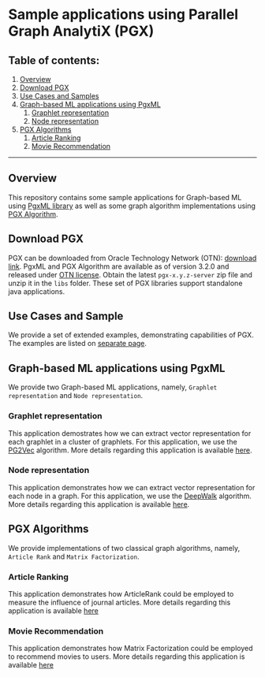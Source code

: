 # Sample applications using Parallel Graph AnalytiX (PGX)

## Table of contents:

1. [Overview](#overview)
2. [Download PGX](#pgx-download)
3. [Use Cases and Samples](#use-cases)
4. [Graph-based ML applications using PgxML](#pgxml-apps)
    1. [Graphlet representation](#graphlet-representation)
    2. [Node representation](#node-representation)
5. [PGX Algorithms](#pgx-algorithms)
    1. [Article Ranking](#article-ranking)
    2. [Movie Recommendation](#movie-recommender)

****
    
## Overview <a name="overview"></a>
This repository contains some sample applications for Graph-based ML using [PgxML library](https://docs.oracle.com/cd/E56133_01/latest/tutorials/mllib/index.html)
as well as some graph algorithm implementations using [PGX Algorithm](https://docs.oracle.com/cd/E56133_01/latest/tutorials/algorithm/index.html).

## Download PGX <a name="pgx-download"></a>
PGX can be downloaded from Oracle Technology Network (OTN): [download link](https://www.oracle.com/technetwork/oracle-labs/parallel-graph-analytix/downloads/index.html).
PgxML and PGX Algorithm are available as of version 3.2.0 and released under [OTN license](https://www.oracle.com/technetwork/licenses/standard-license-152015.html).
Obtain the latest `pgx-x.y.z-server` zip file and unzip it in the `libs` folder. These set of PGX libraries support standalone java applications.

## Use Cases and Sample <a name="pgx-download"></a>
We provide a set of extended examples, demonstrating capabilities of PGX. The examples are listed on [separate page](use-cases/README.md).

## Graph-based ML applications using PgxML <a name="pgxml-apps"></a>
We provide two Graph-based ML applications, namely, `Graphlet representation` and `Node representation`.

### Graphlet representation <a name="graphlet-representation"></a>
This application demostrates how we can extract vector representation for each graphlet in a cluster of graphlets.
For this application, we use the [PG2Vec](https://docs.oracle.com/cd/E56133_01/latest/tutorials/mllib/pg2vec.html) algorithm.
More details regarding this application is available [here](graphlet-representation/README.md).

### Node representation <a name="node-representation"></a>
This application demonstrates how we can extract vector representation for each node in a graph.
For this application, we use the [DeepWalk](https://docs.oracle.com/cd/E56133_01/latest/tutorials/mllib/deepwalk.html) algorithm.
More details regarding this application is available [here](node-representation/README.md).

## PGX Algorithms <a name="pgx-algorithms"></a>
We provide implementations of two classical graph algorithms, namely, `Article Rank` and `Matrix Factorization`.

### Article Ranking <a name="article-ranking"></a>
This application demonstrates how ArticleRank could be employed to measure the influence of journal articles.
More details regarding this application is available [here](pgx-algorithms/README.md)

### Movie Recommendation <a name="movie-recommender"></a>
This application demonstrates how Matrix Factorization could be employed to recommend movies to users.
More details regarding this application is available [here](pgx-algorithms/README.md)

